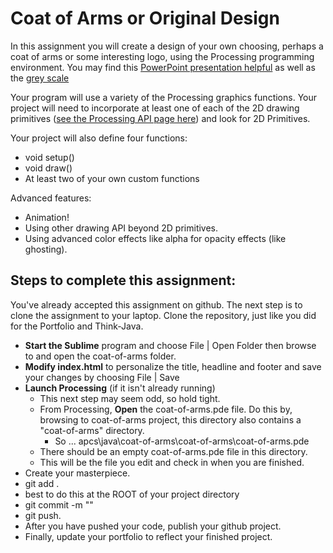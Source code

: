 # Coat of Arms or Original Design
In this assignment you will create a design of your own choosing, perhaps a coat of arms or some interesting logo, using the Processing programming environment. You may find this [PowerPoint presentation helpful](https://docs.google.com/presentation/d/1ro9qABH9J40NqCaEoC7unQJHbDv01JfChB1pCEgSxWA/edit?usp=sharing) as well as the [grey scale](https://drive.google.com/open?id=1tQzDoJDYdGWh1FpHLGUCW1ivMkbhRFXc) 

Your program will use a variety of the Processing graphics functions. Your project will need to incorporate at least one of each of the 2D drawing primitives ([see the Processing API page here](https://processing.org/reference/)) and look for 2D Primitives.

Your project will also define four functions:
* void setup()
* void draw()
* At least two of your own custom functions 

Advanced features:
* Animation!
* Using other drawing API beyond 2D primitives.
* Using advanced color effects like alpha for opacity effects (like ghosting).


## Steps to complete this assignment:
You've already accepted this assignment on github. The next step is to clone the assignment to your laptop.
Clone the repository, just like you did for the Portfolio and Think-Java.

* **Start the Sublime** program and choose File | Open Folder then browse to and open the coat-of-arms folder.
* **Modify index.html** to personalize the title, headline and footer and save your changes by choosing File | Save
* **Launch Processing** (if it isn't already running)
  * This next step may seem odd, so hold tight.
  * From Processing, **Open** the coat-of-arms.pde file. Do this by, browsing to coat-of-arms project, this directory also contains a "coat-of-arms" directory.
    * So ... apcs\java\coat-of-arms\coat-of-arms\coat-of-arms.pde
  * There should be an empty coat-of-arms.pde file in this directory.
  * This will be the file you edit and check in when you are finished.
* Create your masterpiece.
* git add .
*  best to do this at the ROOT of your project directory
* git commit -m ""
* git push.
* After you have pushed your code, publish your github project. 
* Finally, update your portfolio to reflect your finished project.
